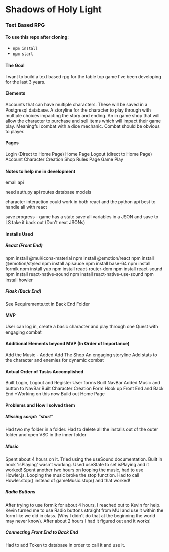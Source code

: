 # Shadows of Holy Light
### Text Based RPG

#### To use this repo after cloning:
-  ```npm install```
-  ```npm start```

#### The Goal
I want to build a text based rpg for the table top game I've been developing for
the last 3 years. 

#### Elements

Accounts that can have multiple characters. These will be saved in a Postgresql database.
A storyline for the character to play through with multiple choices impacting the story and ending.
An in game shop that will allow the character to purchase and sell items which will impact their game play.
Meaningful combat with a dice mechanic. Combat should be obvious to player.

#### Pages
Login (Direct to Home Page)
Home Page
Logout (direct to Home Page)
Account
Character Creation
Shop
Rules Page
Game Play

#### Notes to help me in development

email api

need auth.py
api routes
database models

character interaction could work in both  react and the python api
best to handle all with react

save progress - game has a state
save all variables in a JSON and save to LS take it back out (Don't next JSONs)

#### Installs Used
##### React (Front End)

npm install @mui/icons-material
npm install @emotion/react 
npm install @emotion/styled
npm install apisauce
npm install base-64
npm install formik
npm install yup
npm install react-router-dom
npm install react-sound
npm install react-native-sound
npm install react-native-use-sound
npm install howler

##### Flask (Back End)

See Requirements.txt in Back End Folder


#### MVP

User can log in, create a basic character and play through one Quest with engaging combat

#### Additional Elements beyond MVP (In Order of Importance)

Add the Music - Added
Add The Shop
An engaging storyline
Add stats to the character and enemies for dynamic combat

#### Actual Order of Tasks Accomplished
Built Login, Logout and Register User forms
Built NavBar
Added Music and button to NavBar
Built Character Creation Form
Hook up Front End and Back End *Working on this now
Build out Home Page

#### Problems and How I solved them

##### Missing script: "start"
Had two my folder in a folder. Had to delete all the installs out of the outer folder and open 
VSC in the inner folder

##### Music
Spent about 4 hours on it. Tried using the useSound documentation. Built in hook 'isPlaying' wasn't working. Used useState to set isPlaying and it worked!
Spent another two hours on looping the music, had to use Howler.js. Looping the music broke the
stop function. Had to call Howler.stop() instead of gameMusic.stop() and that worked!

##### Radio Buttons
After trying to use formik for about 4 hours, I reached out to Kevin for help. Kevin turned me to
use Radio buttons straight from MUI and use it within the form like we did in class. (Why I didn't do that at the beginning the world may never know). After about 2 hours I had it figured out and it works!

##### Connecting Front End to Back End
Had to add Token to database in order to call it and use it. 